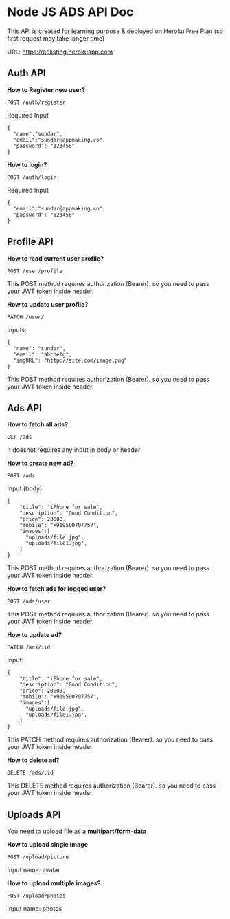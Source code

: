 # Node JS ADS API Doc

This API is created for learning purpose & deployed on Heroku Free Plan (so first request may take longer time)

URL: https://adlisting.herokuapp.com

## Auth API

**How to Register new user?**

```
POST /auth/register
```

Required Input

```
{
  "name":"sundar",
  "email":"sundar@appmaking.co",
  "password": "123456"
}
```

**How to login?**

```
POST /auth/login
```

Required Input

```
{
  "email":"sundar@appmaking.co",
  "password": "123456"
}
```

## Profile API

**How to read current user profile?**

```
POST /user/profile
```

This POST method requires authorization (Bearer). so you need to pass your JWT token inside header.

**How to update user profile?**

```
PATCH /user/
```

Inputs:

```
{
  "name": "sundar",
  "email": "abcdefg",
  "imgURL": "http://site.com/image.png"
}

```
This POST method requires authorization (Bearer). so you need to pass your JWT token inside header.

## Ads API

**How to fetch all ads?**

```
GET /ads
```

It doesnot requires any input in body or header

**How to create new ad?**

```
POST /ads
```

Input (body): 
```
{
    "title": "iPhone for sale",
    "description": "Good Condition",
    "price": 20000,
    "mobile": "+919500707757",
    "images":[
      "uploads/file.jpg",
      "uploads/file1.jpg",
    ]
}
```
This POST method requires authorization (Bearer). so you need to pass your JWT token inside header.

**How to fetch ads for logged user?**

```
POST /ads/user
```

This POST method requires authorization (Bearer). so you need to pass your JWT token inside header.

**How to update ad?**

```
PATCH /ads/:id
```

Input:

```
{
    "title": "iPhone for sale",
    "description": "Good Condition",
    "price": 20000,
    "mobile": "+919500707757",
    "images":[
      "uploads/file.jpg",
      "uploads/file1.jpg",
    ]
}
```
This PATCH method requires authorization (Bearer). so you need to pass your JWT token inside header.


**How to delete ad?**

```
DELETE /ads/:id
```

This DELETE method requires authorization (Bearer). so you need to pass your JWT token inside header.


## Uploads API

You need to upload file as a **multipart/form-data**

**How to upload single image**

```
POST /upload/picture
```

Input name: avatar

**How to upload multiple images?**

```
POST /upload/photos
```

Input name: photos

